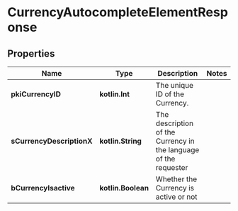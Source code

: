 
# CurrencyAutocompleteElementResponse

## Properties
| Name | Type | Description | Notes |
| ------------ | ------------- | ------------- | ------------- |
| **pkiCurrencyID** | **kotlin.Int** | The unique ID of the Currency. |  |
| **sCurrencyDescriptionX** | **kotlin.String** | The description of the Currency in the language of the requester |  |
| **bCurrencyIsactive** | **kotlin.Boolean** | Whether the Currency is active or not |  |



